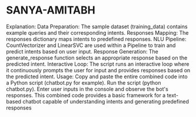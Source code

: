 # SANYA-AMITABH
Explanation: Data Preparation: The sample dataset (training_data) contains example queries and their corresponding intents. Responses Mapping: The responses dictionary maps intents to predefined responses. NLU Pipeline: CountVectorizer and LinearSVC are used within a Pipeline to train and predict intents based on user input. Response Generation: The generate_response function selects an appropriate response based on the predicted intent. Interactive Loop: The script runs an interactive loop where it continuously prompts the user for input and provides responses based on the predicted intent. Usage: Copy and paste the entire combined code into a Python script (chatbot.py for example). Run the script (python chatbot.py). Enter user inputs in the console and observe the bot's responses. This combined code provides a basic framework for a text-based chatbot capable of understanding intents and generating predefined responses
